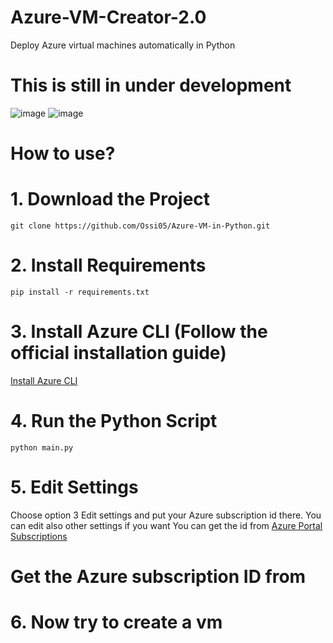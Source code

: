 # Azure-VM-Creator-2.0
Deploy Azure virtual machines automatically in Python


# This is still in under development
![image](https://github.com/Ossi05/Azure-VM-Creator-2.0/assets/77546709/c50e3c47-a944-49d2-bde7-640fb61e1c26)
![image](https://github.com/Ossi05/Azure-VM-Creator-2.0/assets/77546709/815aaea8-8adf-4346-a8d1-a30fe6c525b6)


# How to use?

# 1. Download the Project
```git clone https://github.com/Ossi05/Azure-VM-in-Python.git```

# 2. Install Requirements
```pip install -r requirements.txt```

# 3. Install Azure CLI (Follow the official installation guide)
[Install Azure CLI](https://learn.microsoft.com/en-us/cli/azure/install-azure-cli)

# 4. Run the Python Script
```python main.py```

# 5. Edit Settings
Choose option 3 Edit settings and put your Azure subscription id there. You can edit also other settings if you want
You can get the id from [Azure Portal Subscriptions](https://portal.azure.com/#view/Microsoft_Azure_Billing/SubscriptionsBladeV1)
# Get the Azure subscription ID from 

# 6. Now try to create a vm

